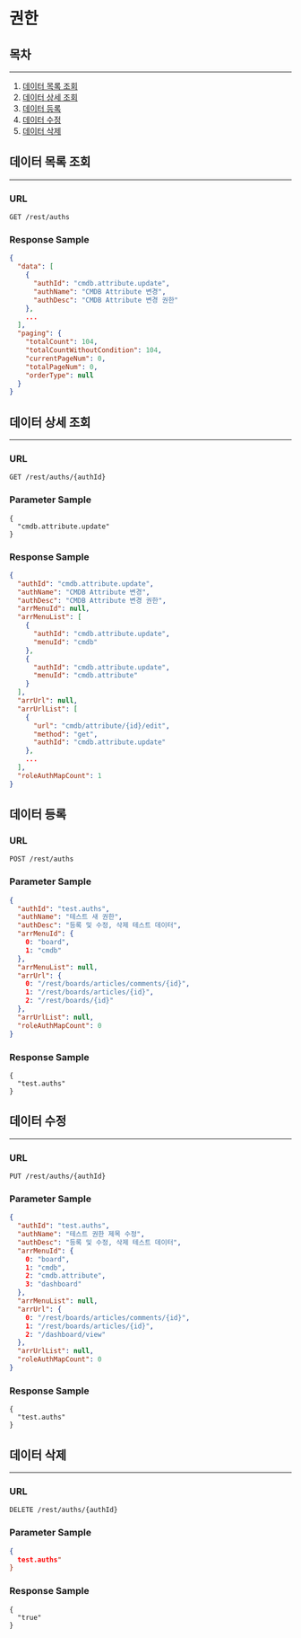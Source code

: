 # 권한

## 목차

---

1. [데이터 목록 조회](#데이터-목록-조회)
2. [데이터 상세 조회](#데이터-상세-조회)
3. [데이터 등록](#데이터-등록)
4. [데이터 수정](#데이터-수정)
5. [데이터 삭제](#데이터-삭제)

## 데이터 목록 조회

---

### URL

```
GET /rest/auths
```

### Response Sample

```json
{
  "data": [
    {
      "authId": "cmdb.attribute.update",
      "authName": "CMDB Attribute 변경",
      "authDesc": "CMDB Attribute 변경 권한"
    },
    ...
  ],
  "paging": {
    "totalCount": 104,
    "totalCountWithoutCondition": 104,
    "currentPageNum": 0,
    "totalPageNum": 0,
    "orderType": null
  }
}

```

## 데이터 상세 조회

---

### URL

```
GET /rest/auths/{authId}
```

### Parameter Sample

```
{
  "cmdb.attribute.update"
}
```

### Response Sample

```json
{
  "authId": "cmdb.attribute.update",
  "authName": "CMDB Attribute 변경",
  "authDesc": "CMDB Attribute 변경 권한",
  "arrMenuId": null,
  "arrMenuList": [
    {
      "authId": "cmdb.attribute.update",
      "menuId": "cmdb"
    },
    {
      "authId": "cmdb.attribute.update",
      "menuId": "cmdb.attribute"
    }
  ],
  "arrUrl": null,
  "arrUrlList": [
    {
      "url": "cmdb/attribute/{id}/edit",
      "method": "get",
      "authId": "cmdb.attribute.update"
    },
    ...
  ],
  "roleAuthMapCount": 1
}
```

## 데이터 등록

### URL

```
POST /rest/auths
```

### Parameter Sample

```json
{
  "authId": "test.auths",
  "authName": "테스트 새 권한",
  "authDesc": "등록 및 수정, 삭제 테스트 데이터",
  "arrMenuId": {
    0: "board",
    1: "cmdb"
  },
  "arrMenuList": null,
  "arrUrl": {
    0: "/rest/boards/articles/comments/{id}",
    1: "/rest/boards/articles/{id}",
    2: "/rest/boards/{id}"
  },
  "arrUrlList": null,
  "roleAuthMapCount": 0
}
```

### Response Sample

```
{
  "test.auths"
}
```

## 데이터 수정

---

### URL

```
PUT /rest/auths/{authId}
```

### Parameter Sample

```json
{
  "authId": "test.auths",
  "authName": "테스트 권한 제목 수정",
  "authDesc": "등록 및 수정, 삭제 테스트 데이터",
  "arrMenuId": {
    0: "board",
    1: "cmdb",
    2: "cmdb.attribute",
    3: "dashboard"
  },
  "arrMenuList": null,
  "arrUrl": {
    0: "/rest/boards/articles/comments/{id}",
    1: "/rest/boards/articles/{id}",
    2: "/dashboard/view"
  },
  "arrUrlList": null,
  "roleAuthMapCount": 0
}
```

### Response Sample

```
{
  "test.auths"
}
```

## 데이터 삭제

---

### URL

```
DELETE /rest/auths/{authId}
```

### Parameter Sample

```json
{
  test.auths"
}
```

### Response Sample
```
{
  "true"
}
```